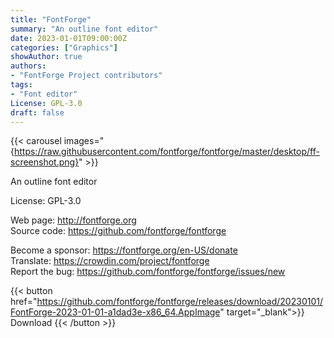 ```yaml
---
title: "FontForge"
summary: "An outline font editor"
date: 2023-01-01T09:00:00Z
categories: ["Graphics"]
showAuthor: true
authors:
- "FontForge Project contributors"
tags: 
- "Font editor"
License: GPL-3.0
draft: false
---
```


{{< carousel images="{https://raw.githubusercontent.com/fontforge/fontforge/master/desktop/ff-screenshot.png}" >}}

An outline font editor

License: GPL-3.0

Web page: <http://fontforge.org>  
Source code: <https://github.com/fontforge/fontforge>

Become a sponsor: <https://fontforge.org/en-US/donate>  
Translate: <https://crowdin.com/project/fontforge>  
Report the bug: <https://github.com/fontforge/fontforge/issues/new>  

{{< button href="https://github.com/fontforge/fontforge/releases/download/20230101/FontForge-2023-01-01-a1dad3e-x86_64.AppImage" target="_blank">}}
Download
{{< /button >}}